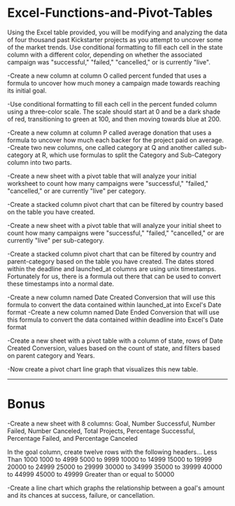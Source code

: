 # Excel-Functions-and-Pivot-Tables
Using the Excel table provided, you will be modifying and analyzing the data of four thousand past Kickstarter projects as you attempt to uncover some of the market trends.
Use conditional formatting to fill each cell in the state column with a different color, depending on whether the associated campaign was "successful," "failed," "cancelled," or is currently "live".

-Create a new column at column O called percent funded that uses a formula to uncover how much money a campaign made towards reaching its initial goal.

-Use conditional formatting to fill each cell in the percent funded column using a three-color scale. The scale should start at 0 and be a dark shade of red, transitioning to green at 100, and then moving towards blue at 200.


-Create a new column at column P called average donation that uses a formula to uncover how much each backer for the project paid on average.
-Create two new columns, one called category at Q and another called sub-category at R, which use formulas to split the Category and Sub-Category column into two parts.


-Create a new sheet with a pivot table that will analyze your initial worksheet to count how many campaigns were "successful," "failed," "cancelled," or are currently "live" per category.


-Create a stacked column pivot chart that can be filtered by country based on the table you have created.

-Create a new sheet with a pivot table that will analyze your initial sheet to count how many campaigns were "successful," "failed," "cancelled," or are currently "live" per sub-category.


-Create a stacked column pivot chart that can be filtered by country and parent-category based on the table you have created.
The dates stored within the deadline and launched_at columns are using unix timestamps. Fortunately for us, there is a formula out there that can be used to convert these timestamps into a normal date.


-Create a new column named Date Created Conversion that will use this formula to convert the data contained within launched_at into Excel's Date format
-Create a new column named Date Ended Conversion that will use this formula to convert the data contained within deadline into Excel's Date format

-Create a new sheet with a pivot table with a column of state, rows of Date Created Conversion, values based on the count of state, and filters based on parent category and Years.

-Now create a pivot chart line graph that visualizes this new table.


--------------------------------------------------------
# Bonus
-Create a new sheet with 8 columns: Goal, Number Successful, Number Failed, Number Canceled, Total Projects, Percentage Successful, Percentage Failed, and Percentage Canceled


In the goal column, create twelve rows with the following headers...
Less Than 1000
1000 to 4999
5000 to 9999
10000 to 14999
15000 to 19999
20000 to 24999
25000 to 29999
30000 to 34999
35000 to 39999
40000 to 44999
45000 to 49999
Greater than or equal to 50000

-Create a line chart which graphs the relationship between a goal's amount and its chances at success, failure, or cancellation.
